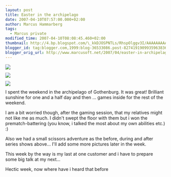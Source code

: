 ```yaml
---
layout: post
title: Easter in the archipelago
date: 2007-04-10T07:57:00.000+02:00
author: Marcus Hammarberg
tags:
  - Marcus private
modified_time: 2007-04-10T08:08:45.460+02:00
thumbnail: http://4.bp.blogspot.com/\_kkDJOSPNTLs/RhspOlggv3I/AAAAAAAAAHc/ufyf_Oxijyg/s72-c/IMG_7468.jpg
blogger_id: tag:blogger.com,1999:blog-36533086.post-8274191909935963836
blogger_orig_url: http://www.marcusoft.net/2007/04/easter-in-archipelago.html
---
```


<img
src="http://4.bp.blogspot.com/_kkDJOSPNTLs/RhspOlggv3I/AAAAAAAAAHc/ufyf_Oxijyg/s320/IMG_7468.jpg"
id="BLOGGER_PHOTO_ID_5051676737589526386"
style="DISPLAY: block; MARGIN: 0px auto 10px; CURSOR: hand; TEXT-ALIGN: center"
data-border="0" />
<img
src="http://3.bp.blogspot.com/_kkDJOSPNTLs/RhspRVggv4I/AAAAAAAAAHk/w66wuw1_vIw/s320/IMG_7470.jpg"
id="BLOGGER_PHOTO_ID_5051676784834166658"
style="DISPLAY: block; MARGIN: 0px auto 10px; CURSOR: hand; TEXT-ALIGN: center"
data-border="0" />[<img
src="http://3.bp.blogspot.com/_kkDJOSPNTLs/RhspVVggv5I/AAAAAAAAAHs/pZAfblILy8Q/s320/IMG_7473.jpg"
id="BLOGGER_PHOTO_ID_5051676853553643410"
style="DISPLAY: block; MARGIN: 0px auto 10px; CURSOR: hand; TEXT-ALIGN: center"
data-border="0" />](http://3.bp.blogspot.com/_kkDJOSPNTLs/RhspVVggv5I/AAAAAAAAAHs/pZAfblILy8Q/s1600-h/IMG_7473.jpg)I
spent the weekend in the archipelago of Gothenburg. It was great!
Brilliant sunshine for one and a half day and then ... games inside for
the rest of the weekend.

I am a bit worried though, after the gaming session, that my relatives
might not like me as much. I didn't swept the floor with them but i won
the prematch-battering (you know, i talked the most about my own
abilities etc.) :)

Also we had a small scissors adventure as the before, during and after
series shows above...
I'll add some more pictures later in the week.

This week by the way is my last at one customer and i have to prepare
some big talk at my next...

Hectic week, now where have i heard that before
